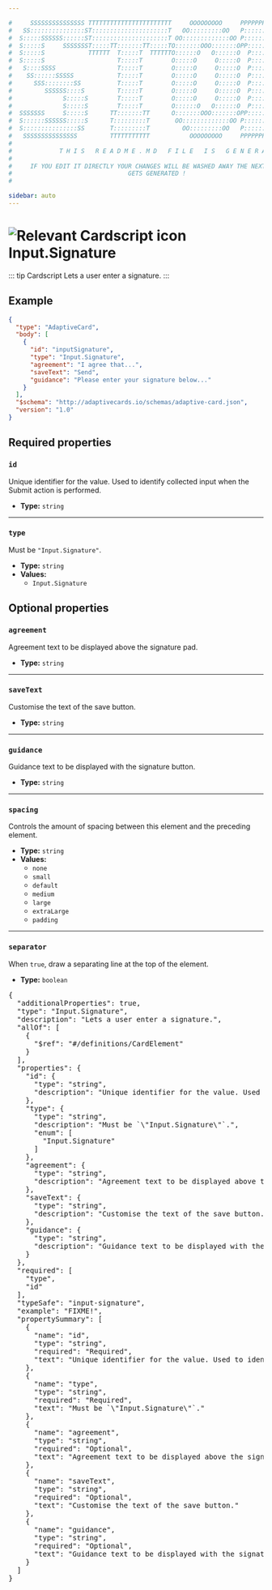 ```yaml
---

#     SSSSSSSSSSSSSSS TTTTTTTTTTTTTTTTTTTTTTT     OOOOOOOOO     PPPPPPPPPPPPPPPPP    !!!  
#   SS:::::::::::::::ST:::::::::::::::::::::T   OO:::::::::OO   P::::::::::::::::P  !!:!! 
#  S:::::SSSSSS::::::ST:::::::::::::::::::::T OO:::::::::::::OO P::::::PPPPPP:::::P !:::! 
#  S:::::S     SSSSSSST:::::TT:::::::TT:::::TO:::::::OOO:::::::OPP:::::P     P:::::P!:::! 
#  S:::::S            TTTTTT  T:::::T  TTTTTTO::::::O   O::::::O  P::::P     P:::::P!:::! 
#  S:::::S                    T:::::T        O:::::O     O:::::O  P::::P     P:::::P!:::! 
#   S::::SSSS                 T:::::T        O:::::O     O:::::O  P::::PPPPPP:::::P !:::! 
#    SS::::::SSSSS            T:::::T        O:::::O     O:::::O  P:::::::::::::PP  !:::! 
#      SSS::::::::SS          T:::::T        O:::::O     O:::::O  P::::PPPPPPPPP    !:::! 
#         SSSSSS::::S         T:::::T        O:::::O     O:::::O  P::::P            !:::! 
#              S:::::S        T:::::T        O:::::O     O:::::O  P::::P            !!:!! 
#              S:::::S        T:::::T        O::::::O   O::::::O  P::::P             !!!   
#  SSSSSSS     S:::::S      TT:::::::TT      O:::::::OOO:::::::OPP::::::PP                 
#  S::::::SSSSSS:::::S      T:::::::::T       OO:::::::::::::OO P::::::::P           !!!  
#  S:::::::::::::::SS       T:::::::::T         OO:::::::::OO   P::::::::P          !!:!! 
#   SSSSSSSSSSSSSSS         TTTTTTTTTTT           OOOOOOOOO     PPPPPPPPPP           !!!  
#                                                                                          
#             T H I S   R E A D M E . M D   F I L E   I S   G E N E R A T E D !           
#                                                                                         
#     IF YOU EDIT IT DIRECTLY YOUR CHANGES WILL BE WASHED AWAY THE NEXT TIME THIS FILE  
#                                GETS GENERATED !
#                                                                                         

sidebar: auto
---
```


# <img class="header-prefix-icon" :src="$withBase('/cardscript-assets/icons/24dp/input-signature.svg')" alt="Relevant Cardscript icon">Input.Signature

::: tip Cardscript
Lets a user enter a signature.
:::

## Example

``` json
{
  "type": "AdaptiveCard",
  "body": [
    {
      "id": "inputSignature",
      "type": "Input.Signature",
      "agreement": "I agree that...",
      "saveText": "Send",
      "guidance": "Please enter your signature below..."
    }
  ],
  "$schema": "http://adaptivecards.io/schemas/adaptive-card.json",
  "version": "1.0"
}
```

## Required properties

### `id`

Unique identifier for the value. Used to identify collected input when the Submit action is performed.

* **Type:** `string`

----

### `type`

Must be `"Input.Signature"`.

* **Type:** `string`
* **Values:**
  * `Input.Signature`

## Optional properties

### `agreement`

Agreement text to be displayed above the signature pad.

* **Type:** `string`

----

### `saveText`

Customise the text of the save button.

* **Type:** `string`

----

### `guidance`

Guidance text to be displayed with the signature button.

* **Type:** `string`

----

### `spacing`

Controls the amount of spacing between this element and the preceding element.

* **Type:** `string`
* **Values:**
  * `none`
  * `small`
  * `default`
  * `medium`
  * `large`
  * `extraLarge`
  * `padding`

----

### `separator`

When `true`, draw a separating line at the top of the element.

* **Type:** `boolean`



<pre>
{
  "additionalProperties": true,
  "type": "Input.Signature",
  "description": "Lets a user enter a signature.",
  "allOf": [
    {
      "$ref": "#/definitions/CardElement"
    }
  ],
  "properties": {
    "id": {
      "type": "string",
      "description": "Unique identifier for the value. Used to identify collected input when the Submit action is performed."
    },
    "type": {
      "type": "string",
      "description": "Must be `\"Input.Signature\"`.",
      "enum": [
        "Input.Signature"
      ]
    },
    "agreement": {
      "type": "string",
      "description": "Agreement text to be displayed above the signature pad."
    },
    "saveText": {
      "type": "string",
      "description": "Customise the text of the save button."
    },
    "guidance": {
      "type": "string",
      "description": "Guidance text to be displayed with the signature button."
    }
  },
  "required": [
    "type",
    "id"
  ],
  "typeSafe": "input-signature",
  "example": "FIXME!",
  "propertySummary": [
    {
      "name": "id",
      "type": "string",
      "required": "Required",
      "text": "Unique identifier for the value. Used to identify collected input when the Submit action is performed."
    },
    {
      "name": "type",
      "type": "string",
      "required": "Required",
      "text": "Must be `\"Input.Signature\"`."
    },
    {
      "name": "agreement",
      "type": "string",
      "required": "Optional",
      "text": "Agreement text to be displayed above the signature pad."
    },
    {
      "name": "saveText",
      "type": "string",
      "required": "Optional",
      "text": "Customise the text of the save button."
    },
    {
      "name": "guidance",
      "type": "string",
      "required": "Optional",
      "text": "Guidance text to be displayed with the signature button."
    }
  ]
}
</pre>

